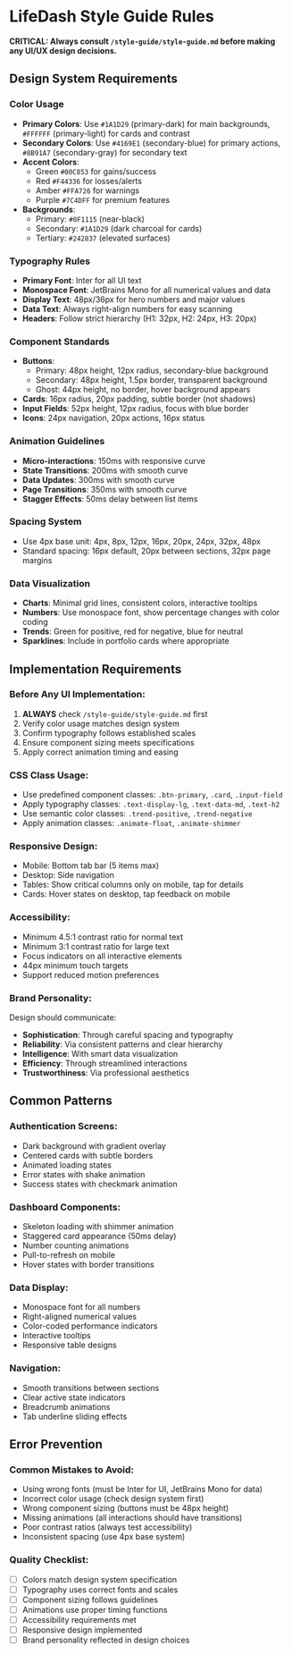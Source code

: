 # LifeDash Style Guide Rules

**CRITICAL: Always consult `/style-guide/style-guide.md` before making any UI/UX design decisions.**

## Design System Requirements

### Color Usage
- **Primary Colors**: Use `#1A1D29` (primary-dark) for main backgrounds, `#FFFFFF` (primary-light) for cards and contrast
- **Secondary Colors**: Use `#4169E1` (secondary-blue) for primary actions, `#8B91A7` (secondary-gray) for secondary text
- **Accent Colors**: 
  - Green `#00C853` for gains/success
  - Red `#F44336` for losses/alerts  
  - Amber `#FFA726` for warnings
  - Purple `#7C4DFF` for premium features
- **Backgrounds**: 
  - Primary: `#0F1115` (near-black)
  - Secondary: `#1A1D29` (dark charcoal for cards)
  - Tertiary: `#242837` (elevated surfaces)

### Typography Rules
- **Primary Font**: Inter for all UI text
- **Monospace Font**: JetBrains Mono for all numerical values and data
- **Display Text**: 48px/36px for hero numbers and major values
- **Data Text**: Always right-align numbers for easy scanning
- **Headers**: Follow strict hierarchy (H1: 32px, H2: 24px, H3: 20px)

### Component Standards
- **Buttons**: 
  - Primary: 48px height, 12px radius, secondary-blue background
  - Secondary: 48px height, 1.5px border, transparent background
  - Ghost: 44px height, no border, hover background appears
- **Cards**: 16px radius, 20px padding, subtle border (not shadows)
- **Input Fields**: 52px height, 12px radius, focus with blue border
- **Icons**: 24px navigation, 20px actions, 16px status

### Animation Guidelines
- **Micro-interactions**: 150ms with responsive curve
- **State Transitions**: 200ms with smooth curve
- **Data Updates**: 300ms with smooth curve
- **Page Transitions**: 350ms with smooth curve
- **Stagger Effects**: 50ms delay between list items

### Spacing System
- Use 4px base unit: 4px, 8px, 12px, 16px, 20px, 24px, 32px, 48px
- Standard spacing: 16px default, 20px between sections, 32px page margins

### Data Visualization
- **Charts**: Minimal grid lines, consistent colors, interactive tooltips
- **Numbers**: Use monospace font, show percentage changes with color coding
- **Trends**: Green for positive, red for negative, blue for neutral
- **Sparklines**: Include in portfolio cards where appropriate

## Implementation Requirements

### Before Any UI Implementation:
1. **ALWAYS** check `/style-guide/style-guide.md` first
2. Verify color usage matches design system
3. Confirm typography follows established scales
4. Ensure component sizing meets specifications
5. Apply correct animation timing and easing

### CSS Class Usage:
- Use predefined component classes: `.btn-primary`, `.card`, `.input-field`
- Apply typography classes: `.text-display-lg`, `.text-data-md`, `.text-h2`
- Use semantic color classes: `.trend-positive`, `.trend-negative`
- Apply animation classes: `.animate-float`, `.animate-shimmer`

### Responsive Design:
- Mobile: Bottom tab bar (5 items max)
- Desktop: Side navigation
- Tables: Show critical columns only on mobile, tap for details
- Cards: Hover states on desktop, tap feedback on mobile

### Accessibility:
- Minimum 4.5:1 contrast ratio for normal text
- Minimum 3:1 contrast ratio for large text
- Focus indicators on all interactive elements
- 44px minimum touch targets
- Support reduced motion preferences

### Brand Personality:
Design should communicate:
- **Sophistication**: Through careful spacing and typography
- **Reliability**: Via consistent patterns and clear hierarchy
- **Intelligence**: With smart data visualization
- **Efficiency**: Through streamlined interactions
- **Trustworthiness**: Via professional aesthetics

## Common Patterns

### Authentication Screens:
- Dark background with gradient overlay
- Centered cards with subtle borders
- Animated loading states
- Error states with shake animation
- Success states with checkmark animation

### Dashboard Components:
- Skeleton loading with shimmer animation
- Staggered card appearance (50ms delay)
- Number counting animations
- Pull-to-refresh on mobile
- Hover states with border transitions

### Data Display:
- Monospace font for all numbers
- Right-aligned numerical values
- Color-coded performance indicators
- Interactive tooltips
- Responsive table designs

### Navigation:
- Smooth transitions between sections
- Clear active state indicators
- Breadcrumb animations
- Tab underline sliding effects

## Error Prevention

### Common Mistakes to Avoid:
- Using wrong fonts (must be Inter for UI, JetBrains Mono for data)
- Incorrect color usage (check design system first)
- Wrong component sizing (buttons must be 48px height)
- Missing animations (all interactions should have transitions)
- Poor contrast ratios (always test accessibility)
- Inconsistent spacing (use 4px base system)

### Quality Checklist:
- [ ] Colors match design system specification
- [ ] Typography uses correct fonts and scales
- [ ] Component sizing follows guidelines
- [ ] Animations use proper timing functions
- [ ] Accessibility requirements met
- [ ] Responsive design implemented
- [ ] Brand personality reflected in design choices